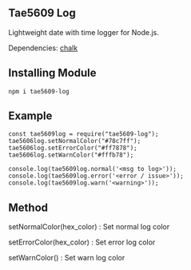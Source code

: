 ## Tae5609 Log

Lightweight date with time logger for Node.js.

Dependencies:
[chalk](https://www.npmjs.com/package/cahlk)

## Installing Module

`npm i tae5609-log`

## Example
```
const tae5609log = require("tae5609-log");
tae5606log.setNormalColor("#78c7ff");
tae5606log.setErrorColor("#ff7878");
tae5606log.setWarnColor("#fffb78");

console.log(tae5609log.normal('<msg to log>'));
console.log(tae5609log.error('<error / issue>'));
console.log(tae5609log.warn('<warning>'));
```

## Method
setNormalColor(hex_color) : Set normal log color

setErrorColor(hex_color) : Set error log color

setWarnColor() : Set warn log color
